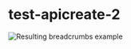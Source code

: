 test-apicreate-2
================

![Resulting breadcrumbs example](http://kir.elagin.me/~kirrun/headcrumbs/bar.png)
